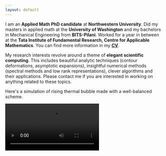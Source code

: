```yaml
---
layout: default
---
```

I am an **Applied Math PhD candidate** at **Northwestern University**. Did my masters in applied math at the **University of Washington** and my bachelors in Mechanical Engineering from **BITS-Pilani**. Worked for a year in between at the **Tata Institute of Fundamental Research, Centre for Applicable Mathematics**.
You can find more information in my **[CV](pdfs/CV_Jithin_Nov2022.pdf)**.

My research interests revolve around a theme of **elegant scientific computing**. This includes beautiful analytic techniques (contour deformations, asymptotic expansions), insightful numerical methods (spectral methods and low rank representations), clever algorithms and their applications. Please contact me if you are interested in working on anything related to these topics.



Here's a simulation of rising thermal bubble made with a well-balanced scheme.


<video src="/images/bubble.mp4" controls="controls" style="max-width: 300px;">
</video>
